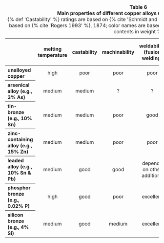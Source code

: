 <table id="table-06">
  <caption><strong>Table 6</strong><br />
  <strong>Main properties of different copper alloys used for bronze sculpture</strong><br />
  <span class="details">{% def 'Castability' %} ratings are based on {% cite 'Schmidt and Schmidt 1992' %}, 1155; weldability ratings are based on {% cite 'Rogers 1993' %}, 1874; color names are based on {% cite 'Tyler and Black 1992' %}, 815. All contents in weight %.</span>
  </caption>
<thead style="text-align:center">
 <tr>
  <th>&nbsp;</th>
  <th style="width:10%">melting temperature</th>
  <th style="width:10%">castability</th>
  <th style="width:10%">machinability</th>
  <th style="width:10%">weldability (fusion welding)</th>
  <th style="width:10%">ability for fire gilding</th>
  <th style="width:10%">ability for chemical patina</th>
  <th style="width:10%">corrosion resistance in air</th>
  <th style="width:10%">color</th>
 </tr>
 </thead>
 <tbody style="text-align:center">
 <tr>
  <th style="text-align:left">unalloyed copper</th>
  <td class="high">high</td>
  <td class="poor">poor</td>
  <td class="poor">poor</td>
  <td class="poor">poor</td>
  <td class="good">good</td>
  <td class="good">good</td>
  <td class="poor">poor</td>
  <td>soft
  pink</td>
 </tr>
 <tr>
  <th style="text-align:left">arsenical alloy (e.g., 3% As)</th>
  <td class="medium">medium</td>
  <td class="medium">medium</td>
  <td>?</td>
  <td>?</td>
  <td>?</td>
  <td>?</td>
  <td>?</td>
  <td>soft
  pink</td>
 </tr>
 <tr>
  <th style="text-align:left">tin-bronze (e.g., 10% Sn)</th>
  <td class="medium">medium</td>
  <td class="medium">medium</td>
  <td class="poor">poor</td>
  <td class="good">good</td>
  <td class="medium">medium</td>
  <td class="poor">poor</td>
  <td class="good">good</td>
  <td>bronze-gold</td>
 </tr>
 <tr>
  <th style="text-align:left">zinc-containing alloy (e.g., 15% Zn)</th>
  <td class="medium">medium</td>
  <td class="medium">medium</td>
  <td class="poor">poor</td>
  <td class="poor">poor</td>
  <td class="medium">medium</td>
  <td class="medium">medium</td>
  <td class="medium">medium</td>
  <td>gold</td>
 </tr>
 <tr>
  <th style="text-align:left">leaded alloy (e.g., 10% Sn &amp; Pb)</th>
  <td class="medium">medium</td>
  <td class="good">good</td>
  <td class="good">good</td>
  <td>depends
  on other additions</td>
  <td class="poor">poor</td>
  <td>depends
  on other additions</td>
  <td>depends
  on other additions</td>
  <td>bronze-gold</td>
 </tr>
 <tr>
  <th style="text-align:left">phosphor bronze (e.g., 0.02% P)</th>
  <td class="high">high</td>
  <td class="good">good</td>
  <td class="poor">poor</td>
  <td class="excellent">excellent</td>
  <td class="good">good</td>
  <td class="good">good</td>
  <td class="poor">poor</td>
  <td>soft
  pink</td>
 </tr>
 <tr>
  <th style="text-align:left">silicon bronze (e.g., 4% Si)</th>
  <td class="medium">medium</td>
  <td class="good">good</td>
  <td class="medium">medium</td>
  <td class="excellent">excellent</td>
  <td>?</td>
  <td class="poor">poor</td>
  <td class="excellent">excellent</td>
  <td>gold</td>
 </tr>
 </tbody>
 </table>
